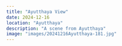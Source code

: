 ```yaml
---
title: "Ayutthaya View"
date: 2024-12-16
location: "Ayutthaya"
description: "A scene from Ayutthaya"
image: "images/20241216Ayutthaya-181.jpg"
---
```

